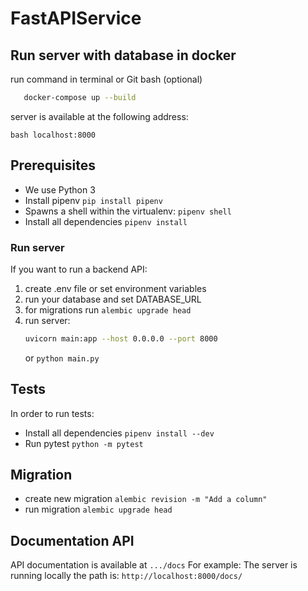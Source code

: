 # FastAPIService

## Run server with database in docker
run command in terminal or Git bash (optional)
   
 ```bash
    docker-compose up --build
 ```
server is available at the following address:

 ```
 bash localhost:8000
 ```

## Prerequisites

- We use Python 3
- Install pipenv `pip install pipenv`
- Spawns a shell within the virtualenv: `pipenv shell`
- Install all dependencies `pipenv install`


### Run server

If you want to run a backend API:
1. create .env file or set environment variables
2. run your database and set DATABASE_URL
3. for migrations run `alembic upgrade head`
4. run server:
    ```bash
    uvicorn main:app --host 0.0.0.0 --port 8000
    ```
    or `python main.py`


## Tests

In order to run tests:

- Install all dependencies `pipenv install --dev`
- Run pytest `python -m pytest`

## Migration

- create new migration `alembic revision -m "Add a column"`
- run migration `alembic upgrade head`

## Documentation API

API documentation is available at ```.../docs```
For example: 
The server is running locally the path is: ```http://localhost:8000/docs/```
